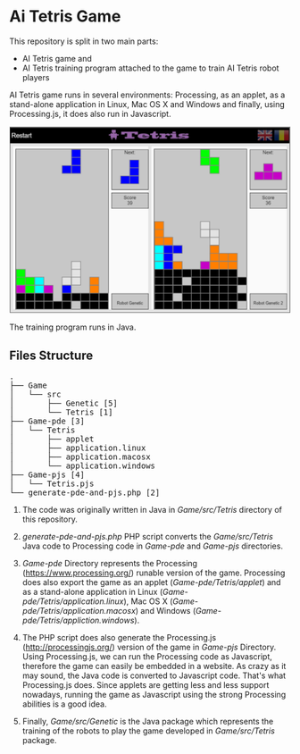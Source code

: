 # Ai Tetris Game

This repository is split in two main parts:
* AI Tetris game and
* AI Tetris training program attached to the game to train AI Tetris robot players

AI Tetris game runs in several environments: Processing, as an applet, as a stand-alone application in Linux, Mac OS X and Windows and finally, using Processing.js, it does also run in Javascript.

![AI Tetris Demo](./AI_Tetris.jpg)

The training program runs in Java.

## Files Structure
<pre>
.
├── Game
│   └── src
│       ├── Genetic [5]
│       └── Tetris [1]
├── Game-pde [3]
│   └── Tetris
│       ├── applet
│       ├── application.linux
│       ├── application.macosx
│       └── application.windows
├── Game-pjs [4]
│   └── Tetris.pjs
└── generate-pde-and-pjs.php [2]
</pre>

1. The code was originally written in Java in *Game/src/Tetris* directory of this repository.

2. *generate-pde-and-pjs.php* PHP script converts the *Game/src/Tetris* Java code to Processing code in *Game-pde* and *Game-pjs* directories.

3. *Game-pde* Directory represents the Processing (https://www.processing.org/) runable version of the game. Processing does also export the game as an applet (*Game-pde/Tetris/applet*) and as a stand-alone application in Linux (*Game-pde/Tetris/application.linux*), Mac OS X (*Game-pde/Tetris/application.macosx*) and Windows (*Game-pde/Tetris/appliction.windows*).

4. The PHP script does also generate the Processing.js (http://processingjs.org/) version of the game in *Game-pjs* Directory. Using Processing.js, we can run the Processing code as Javascript, therefore the game can easily be embedded in a website. As crazy as it may sound, the Java code is converted to Javascript code. That's what Processing.js does. Since applets are getting less and less support nowadays, running the game as Javascript using the strong Processing abilities is a good idea.

5. Finally, *Game/src/Genetic* is the Java package which represents the training of the robots to play the game developed in *Game/src/Tetris* package.
